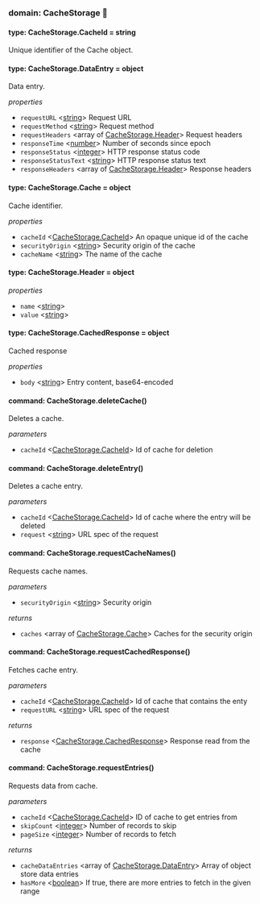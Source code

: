 
### domain: CacheStorage 🌱


#### type: CacheStorage.CacheId = string

Unique identifier of the Cache object.


#### type: CacheStorage.DataEntry = object

Data entry.

*properties*
-  `requestURL` <[string]> Request URL
-  `requestMethod` <[string]> Request method
-  `requestHeaders` <array of [CacheStorage.Header]> Request headers
-  `responseTime` <[number]> Number of seconds since epoch
-  `responseStatus` <[integer]> HTTP response status code
-  `responseStatusText` <[string]> HTTP response status text
-  `responseHeaders` <array of [CacheStorage.Header]> Response headers


#### type: CacheStorage.Cache = object

Cache identifier.

*properties*
-  `cacheId` <[CacheStorage.CacheId]> An opaque unique id of the cache
-  `securityOrigin` <[string]> Security origin of the cache
-  `cacheName` <[string]> The name of the cache


#### type: CacheStorage.Header = object

*properties*
-  `name` <[string]> 
-  `value` <[string]> 


#### type: CacheStorage.CachedResponse = object

Cached response

*properties*
-  `body` <[string]> Entry content, base64-encoded


#### command: CacheStorage.deleteCache()

Deletes a cache.

*parameters*
-  `cacheId` <[CacheStorage.CacheId]> Id of cache for deletion


#### command: CacheStorage.deleteEntry()

Deletes a cache entry.

*parameters*
-  `cacheId` <[CacheStorage.CacheId]> Id of cache where the entry will be deleted
-  `request` <[string]> URL spec of the request


#### command: CacheStorage.requestCacheNames()

Requests cache names.

*parameters*
-  `securityOrigin` <[string]> Security origin

*returns*
-  `caches` <array of [CacheStorage.Cache]> Caches for the security origin


#### command: CacheStorage.requestCachedResponse()

Fetches cache entry.

*parameters*
-  `cacheId` <[CacheStorage.CacheId]> Id of cache that contains the enty
-  `requestURL` <[string]> URL spec of the request

*returns*
-  `response` <[CacheStorage.CachedResponse]> Response read from the cache


#### command: CacheStorage.requestEntries()

Requests data from cache.

*parameters*
-  `cacheId` <[CacheStorage.CacheId]> ID of cache to get entries from
-  `skipCount` <[integer]> Number of records to skip
-  `pageSize` <[integer]> Number of records to fetch

*returns*
-  `cacheDataEntries` <array of [CacheStorage.DataEntry]> Array of object store data entries
-  `hasMore` <[boolean]> If true, there are more entries to fetch in the given range

[CacheStorage.Header]: cachestorage.md#type-cachestorageheader--object "CacheStorage.Header"
[CacheStorage.CacheId]: cachestorage.md#type-cachestoragecacheid--string "CacheStorage.CacheId"
[CacheStorage.Cache]: cachestorage.md#type-cachestoragecache--object "CacheStorage.Cache"
[CacheStorage.CachedResponse]: cachestorage.md#type-cachestoragecachedresponse--object "CacheStorage.CachedResponse"
[CacheStorage.DataEntry]: cachestorage.md#type-cachestoragedataentry--object "CacheStorage.DataEntry"
[boolean]: https://developer.mozilla.org/en-US/docs/Web/JavaScript/Reference/Global_Objects/JSON "JSON boolean"
[string]: https://developer.mozilla.org/en-US/docs/Web/JavaScript/Reference/Global_Objects/JSON "JSON string"
[number]: https://developer.mozilla.org/en-US/docs/Web/JavaScript/Reference/Global_Objects/JSON "JSON number"
[integer]: https://developer.mozilla.org/en-US/docs/Web/JavaScript/Reference/Global_Objects/JSON "JSON integer"
[object]: https://developer.mozilla.org/en-US/docs/Web/JavaScript/Reference/Global_Objects/JSON "JSON object"
[any]: https://developer.mozilla.org/en-US/docs/Web/JavaScript/Reference/Global_Objects/JSON "JSON any"